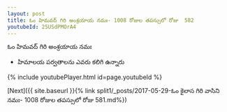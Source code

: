 ```yaml
---
layout: post
title: ఓం హిమవద్ గిరి అంశ్రయాయ నమః- 1008 రోజుల తపస్సులో రోజు  582
youtubeId: 25USdPMOrA4
---
```

 
 
 ఓం హిమవద్ గిరి అంశ్రయాయ నమః  
 
 -  హిమాలయ పర్వతాలను ఎవరు కలిగి ఉన్నారు 
 
  
 
  
 
 
 
 
 
 


{% include youtubePlayer.html id=page.youtubeId %}
 
[Next]({{ site.baseurl }}{% link  split1/_posts/2017-05-29-ఓం కైలాస గిరి వాసిని నమః- 1008 రోజుల తపస్సులో రోజు  581.md%})
 
